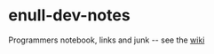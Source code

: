 # enull-dev-notes
Programmers notebook, links and junk -- see the [wiki](https://github.com/enull/enull-dev-notes/wiki)
